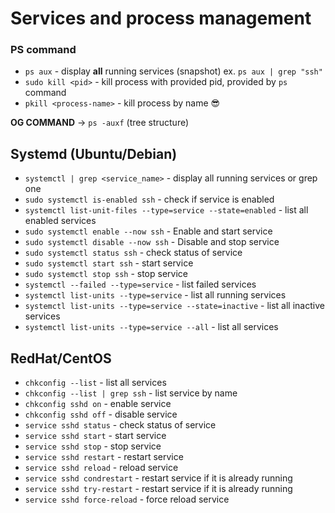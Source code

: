 # Services and process management

### PS command
- `ps aux` - display  **all** running services (snapshot)  ex. `ps aux | grep "ssh"`
- `sudo kill <pid>` - kill process with provided pid, provided by `ps` command
- `pkill <process-name>` - kill process by name :sunglasses:

**OG COMMAND** -> `ps -auxf` (tree structure)

## Systemd (Ubuntu/Debian) 

- `systemctl | grep <service_name>` - display all running services or grep one
- `sudo systemctl is-enabled ssh` - check if service is enabled
- `systemctl list-unit-files --type=service --state=enabled` - list all enabled services
- `sudo systemctl enable --now ssh` - Enable and start service
- `sudo systemctl disable --now ssh` - Disable and stop service
- `sudo systemctl status ssh` - check status of service
- `sudo systemctl start ssh` - start service
- `sudo systemctl stop ssh` - stop service
- `systemctl --failed --type=service` - list failed services
- `systemctl list-units --type=service` - list all running services
- `systemctl list-units --type=service --state=inactive` - list all inactive services
- `systemctl list-units --type=service --all` - list all services

## RedHat/CentOS

- `chkconfig --list` - list all services
- `chkconfig --list | grep ssh` - list service by name
- `chkconfig sshd on` - enable service
- `chkconfig sshd off` - disable service
- `service sshd status` - check status of service
- `service sshd start` - start service
- `service sshd stop` - stop service
- `service sshd restart` - restart service
- `service sshd reload` - reload service
- `service sshd condrestart` - restart service if it is already running
- `service sshd try-restart` - restart service if it is already running
- `service sshd force-reload` - force reload service

